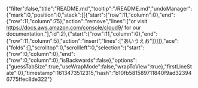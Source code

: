 {"filter":false,"title":"README.md","tooltip":"/README.md","undoManager":{"mark":0,"position":0,"stack":[[{"start":{"row":11,"column":0},"end":{"row":11,"column":75},"action":"remove","lines":["or visit https://docs.aws.amazon.com/console/cloud9/ for our documentation."],"id":2},{"start":{"row":11,"column":0},"end":{"row":11,"column":5},"action":"insert","lines":["あいうえお"]}]]},"ace":{"folds":[],"scrolltop":0,"scrollleft":0,"selection":{"start":{"row":0,"column":0},"end":{"row":0,"column":0},"isBackwards":false},"options":{"guessTabSize":true,"useWrapMode":false,"wrapToView":true},"firstLineState":0},"timestamp":1613473512315,"hash":"b10fb581589711840f9ad323946775ffec8de322"}